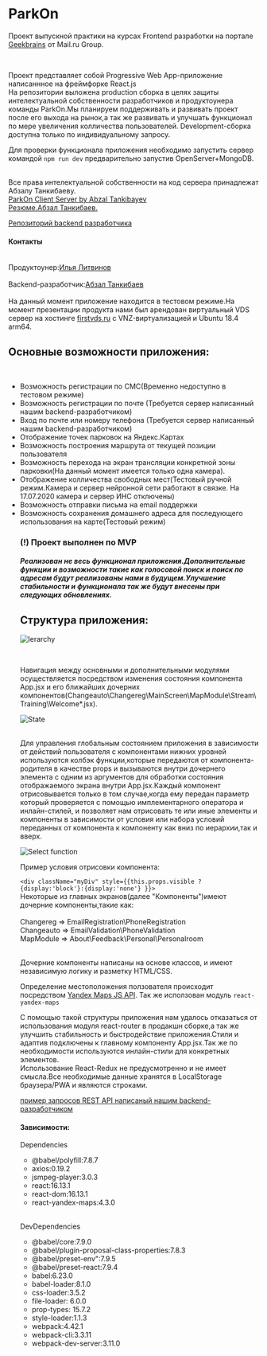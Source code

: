 <h1>ParkOn</h1>

<p>Проект выпускной практики на курсах Frontend разработки на портале <a href="https://geekbrains.ru">Geekbrains</a> от Mail.ru Group.</p>
<br>
<p>Проект представляет собой Progressive Web App-приложение написаннное на фреймфорке React.js
<br>
  На репозитории выложена production сборка в целях защиты интелектуальной собственности разработчиков и продуктоунера команды ParkOn.Мы планируем поддерживать и развивать проект после его выхода на рынок,а так же развивать и улучшать функционал по мере увеличения колличества пользователей.
  Development-сборка доступна только по индивидуальному запросу.
  
  
 Для проверки функционала приложения необходимо запустить сервер командой <code>npm run dev</code> предварительно запустив OpenServer+MongoDB.
 
 <br>
 Все права интелектуальной собственности на код сервера принадлежат Абзалу Танкибаеву.
 <br>
 <a href="https://github.com/AbzalT/parkon">ParkOn Client Server by Abzal Tankibayev</a>
 <br>
 <a href="https://hh.kz/resume/46794fc2ff060945d60039ed1f34373668386f">Резюме.Абзал Танкибаев.</a>
 
 <a href="https://github.com/AbzalT">Репозиторий backend разработчика</a>
 
 
 
 <h4>Контакты</h4>
  <br>
  Продуктоунер:<a href="mailto:marfuny95@mail.ru">Илья Литвинов</a>
  <br>
  <br>
  Backend-разработчик:<a href="mailto:AbzalT@list.ru">Абзал Танкибаев</a>
  <br>
  <br>
  На данный момент приложение находится в тестовом режиме.На момент презентации продукта нами был арендован виртуальный VDS сервер на хостинге <a href="https://firstvds.ru"> firstvds.ru</a> c VNZ-виртуализацией и Ubuntu 18.4 arm64. 
</p>
<h2>Основные возможности приложения:</h2>
<br>


<ul>
  <li>Возможность регистрации по СМС(Временно недоступно в тестовом режиме)</li>
  <li>Возможность регистрации по почте (Требуется сервер написанный нашим backend-разработчиком)</li>
  <li>Вход по почте или номеру телефона (Требуется сервер написанный нашим backend-разработчиком)</li>
  <li>Отображение точек парковок на Яндекс.Картах</li>
  <li>Возможность построения маршрута от текущей позиции пользователя</li>
  <li>Возможность перехода на экран трансляции конкретной зоны парковки(На данный момент имеется только одна камера).</li>
  <li>Отображение колличества свободных мест(Тестовый ручной режим.Камера и сервер нейронной сети работают в связке. На 17.07.2020 камера и сервер ИНС отключены)</li>
  <li>Возможность отправки письма на email поддержки</li>
  <li>Возможность сохранения домашнего адреса для последующего использования на карте(Тестовый режим)</li>
  
  
  <h3>(!) Проект выполнен по MVP</h3>
  <h5>Реализован не весь функционал приложения.Дополнительные функции и возможности такие как голосовой поиск и поиск по адресам будут реализованы нами в будущем.Улучшение стабильности и функционала так же будут внесены при следующих обновлениях.</h5>
  
  
  <h2>Структура приложения:</h2>
  
  
![Ierarchy](https://raw.githubusercontent.com/Dmitri2205/Portfolio/master/img/Ierarchy.png)


<br>
<p>Навигация между основными и дополнительными модулями осуществляется посредством изменения состояния компонента App.jsx и его ближайших дочерних компонентов(Changeauto\Changereg\MainScreen\MapModule\Stream\Training\Welcome*.jsx).


![State](https://raw.githubusercontent.com/Dmitri2205/Portfolio/master/img/AppState.png)


<br>
  Для управления глобальным состоянием приложения в зависимости от действий пользователя с компонентами нижних уровней используются колбэк функции,которые передаются от компонента-родителя в качестве props и вызываются внутри дочернего элемента с одним из аргументов для обработки состояния отображаемого экрана внутри App.jsx.Каждый компонент отрисовывается только в том случае,когда ему передан параметр который проверяется с помощью имплементарного оператора и инлайн-стилей, и позволяет нам отрисовать те или иные элементы и компоненты в зависимости от условия или набора условий переданных от компонента к компоненту как вниз по иерархии,так и вверх.
  
  
  ![Select function](https://raw.githubusercontent.com/Dmitri2205/Portfolio/master/img/App.jsx.png)


Пример условия отрисовки компонента:


<code><div className="myDiv" style={{this.props.visible ? {display:'block'}:{display:'none'} }}></div></code>
<br>
Некоторые из главных экранов(далее "Компоненты")имеют дочерние компоненты,такие как: 
<br>
<br>
Changereg => EmailRegistration\PhoneRegistration
<br>
Changeauto => EmailValidation\PhoneValidation
<br>
MapModule => About\Feedback\Personal\Personalroom
<br>
<br>


Дочерние компоненты написаны на основе классов, и имеют независимую логику и разметку HTML/CSS.

Определение местоположения ползователя происходит посредством <a href="https://tech.yandex.ru/maps/jsapi/">Yandex Maps JS API</a>.
Так же исползован модуль <code>react-yandex-maps</code>




С помощью такой структуры приложения нам удалось отказаться от использования модуля react-router в продакшн сборке,а так же улучшить стабильность и быстродействие приложения.Стили и адаптив подключены к главному компоненту App.jsx.Так же по необходимости используются инлайн-стили для конкретных элементов.
<br>
Использование React-Redux не предусмотренно и не имеет смысла.Все необходимые данные хранятся в LocalStorage браузера/PWA и являются строками.
</p>



<a href="https://github.com/Dmitri2205/Portfolio/raw/master/misc/ParkOn%20-%20REST%20API.xlsx" download >пример запросов REST API написаный нашим backend-разработчиком</a>
<br>

<h4>Зависимости:</h4>


<p>Dependencies</p>
<ul>
  <li>@babel/polyfill:7.8.7</li>
  <li>axios:0.19.2</li>
  <li>jsmpeg-player:3.0.3</li>
  <li>react:16.13.1</li>
  <li>react-dom:16.13.1</li>
  <li>react-yandex-maps:4.3.0</li>
</ul>

<br>
<p>DevDependencies</p>
<ul>
  <li>@babel/core:7.9.0</li>
  <li>@babel/plugin-proposal-class-properties:7.8.3</li>
  <li>@babel/preset-env":7.9.5</li>
  <li>@babel/preset-react:7.9.4</li>
  <li>babel:6.23.0</li>
  <li>babel-loader:8.1.0</li>
  <li>css-loader:3.5.2</li>
  <li>file-loader: 6.0.0</li>
  <li>prop-types: 15.7.2</li>
  <li>style-loader:1.1.3</li>
  <li>webpack:4.42.1</li>
  <li>webpack-cli:3.3.11</li>
  <li>webpack-dev-server:3.11.0</li>
</ul>





























